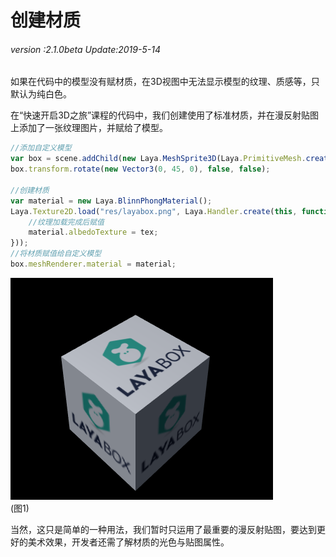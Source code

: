 # 创建材质

###### *version :2.1.0beta   Update:2019-5-14*

如果在代码中的模型没有赋材质，在3D视图中无法显示模型的纹理、质感等，只默认为纯白色。

在“快速开启3D之旅”课程的代码中，我们创建使用了标准材质，并在漫反射贴图上添加了一张纹理图片，并赋给了模型。

```typescript
//添加自定义模型
var box = scene.addChild(new Laya.MeshSprite3D(Laya.PrimitiveMesh.createBox(1, 1, 1)));
box.transform.rotate(new Vector3(0, 45, 0), false, false);

//创建材质
var material = new Laya.BlinnPhongMaterial();
Laya.Texture2D.load("res/layabox.png", Laya.Handler.create(this, function(tex){
  	//纹理加载完成后赋值
	material.albedoTexture = tex;
}));
//将材质赋值给自定义模型
box.meshRenderer.material = material;
```

![](img/1.png)<br>(图1)

当然，这只是简单的一种用法，我们暂时只运用了最重要的漫反射贴图，要达到更好的美术效果，开发者还需了解材质的光色与贴图属性。
